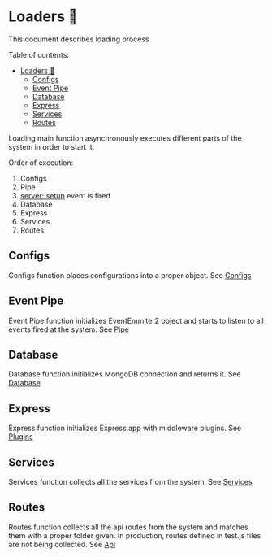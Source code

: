 # Loaders 🛫

This document describes loading process

Table of contents:

- [Loaders 🛫](#loaders-%f0%9f%9b%ab)
  - [Configs](#configs)
  - [Event Pipe](#event-pipe)
  - [Database](#database)
  - [Express](#express)
  - [Services](#services)
  - [Routes](#routes)

Loading main function asynchronously executes different parts of the system in order to start it.

Order of execution:

1. Configs
2. Pipe
3. [server::setup](../04_Pipe/Events.md#serversetup-event) event is fired
4. Database
5. Express
6. Services
7. Routes

## Configs

Configs function places configurations into a proper object. See [Configs](../02_Configs/index.md)

## Event Pipe

Event Pipe function initializes EventEmmiter2 object and starts to listen to all events fired at the system. See [Pipe](../04_Pipe/index.md)

## Database

Database function initializes MongoDB connection and returns it. See [Database](../../05_Database/index.md)

## Express

Express function initializes Express.app with middleware plugins. See [Plugins](../01_Plugins/index.md)

## Services

Services function collects all the services from the system. See [Services](../05_Services/index.md)

## Routes

Routes function collects all the api routes from the system and matches them with a proper folder given. In production, routes defined in test.js files are not being collected. See [Api](../../01_Rest_Api/index.md)

